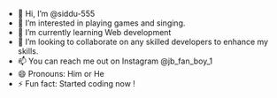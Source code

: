 - 👋 Hi, I’m @siddu-555
- 👀 I’m interested in playing games and singing.
- 🌱 I’m currently learning Web development
- 💞️ I’m looking to collaborate on any skilled developers to enhance my skills.
- 📫 You can reach me out on Instagram @jb_fan_boy_1
- 😄 Pronouns: Him or He
- ⚡ Fun fact: Started coding now !

<!---
siddu-555/siddu-555 is a ✨ special ✨ repository because its `README.md` (this file) appears on your GitHub profile.
You can click the Preview link to take a look at your changes.
--->
